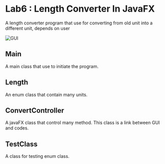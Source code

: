# Lab6 : Length Converter In JavaFX

A length converter program that use for converting from old unit into a different unit, depends on user

![GUI](https://raw.githubusercontent.com/masty123/converterfx-masty123/master/img/previewGUI.png)

## Main
A main class that use to initiate the program.

## Length

An enum class that contain many units.

## ConvertController

A javaFX class that control many method. This class is a link between GUI and codes.

## TestClass

A class for testing enum class.